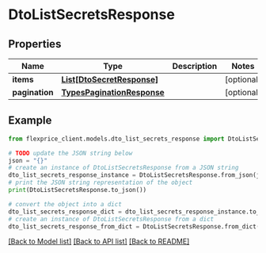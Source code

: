 # DtoListSecretsResponse


## Properties

Name | Type | Description | Notes
------------ | ------------- | ------------- | -------------
**items** | [**List[DtoSecretResponse]**](DtoSecretResponse.md) |  | [optional] 
**pagination** | [**TypesPaginationResponse**](TypesPaginationResponse.md) |  | [optional] 

## Example

```python
from flexprice_client.models.dto_list_secrets_response import DtoListSecretsResponse

# TODO update the JSON string below
json = "{}"
# create an instance of DtoListSecretsResponse from a JSON string
dto_list_secrets_response_instance = DtoListSecretsResponse.from_json(json)
# print the JSON string representation of the object
print(DtoListSecretsResponse.to_json())

# convert the object into a dict
dto_list_secrets_response_dict = dto_list_secrets_response_instance.to_dict()
# create an instance of DtoListSecretsResponse from a dict
dto_list_secrets_response_from_dict = DtoListSecretsResponse.from_dict(dto_list_secrets_response_dict)
```
[[Back to Model list]](../README.md#documentation-for-models) [[Back to API list]](../README.md#documentation-for-api-endpoints) [[Back to README]](../README.md)


